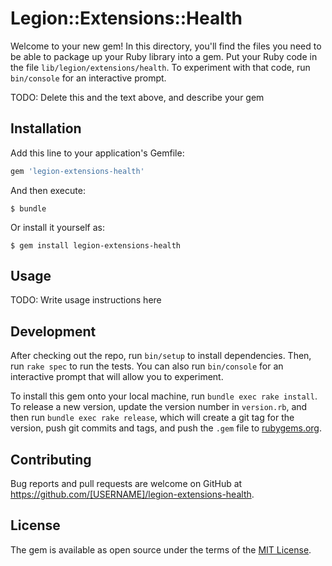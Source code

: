 # Legion::Extensions::Health

Welcome to your new gem! In this directory, you'll find the files you need to be able to package up your Ruby library into a gem. Put your Ruby code in the file `lib/legion/extensions/health`. To experiment with that code, run `bin/console` for an interactive prompt.

TODO: Delete this and the text above, and describe your gem

## Installation

Add this line to your application's Gemfile:

```ruby
gem 'legion-extensions-health'
```

And then execute:

    $ bundle

Or install it yourself as:

    $ gem install legion-extensions-health

## Usage

TODO: Write usage instructions here

## Development

After checking out the repo, run `bin/setup` to install dependencies. Then, run `rake spec` to run the tests. You can also run `bin/console` for an interactive prompt that will allow you to experiment.

To install this gem onto your local machine, run `bundle exec rake install`. To release a new version, update the version number in `version.rb`, and then run `bundle exec rake release`, which will create a git tag for the version, push git commits and tags, and push the `.gem` file to [rubygems.org](https://rubygems.org).

## Contributing

Bug reports and pull requests are welcome on GitHub at https://github.com/[USERNAME]/legion-extensions-health.

## License

The gem is available as open source under the terms of the [MIT License](https://opensource.org/licenses/MIT).
